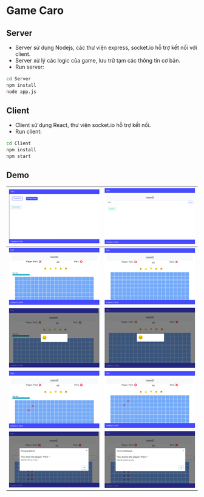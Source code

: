 # Game Caro

## Server

- Server sử dụng Nodejs, các thư viện express, socket.io hỗ trợ kết nối với client.
- Server xử lý các logic của game, lưu trữ tạm các thông tin cơ bản.
- Run server:

```sh
cd Server
npm install
node app.js
```

## Client

- Client sử dụng React, thư viện socket.io hỗ trợ kết nối.
- Run client:

```sh
cd Client
npm install
npm start
```

## Demo

 ![1](img/1.png)  |  ![2](img/2.png)
:---------------: | :---------------:
 ![3](img/3.png)  |  ![4](img/4.png)
![33](img/33.png) | ![44](img/44.png)
 ![5](img/5.png)  |  ![6](img/6.png)
 ![7](img/7.png)  |  ![8](img/8.png)
